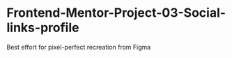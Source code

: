 # Frontend-Mentor-Project-03-Social-links-profile
Best effort for pixel-perfect recreation from Figma
